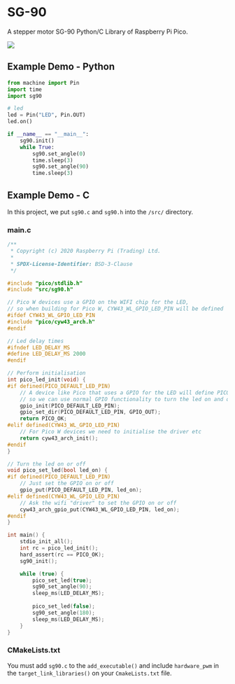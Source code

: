 # SG-90
A stepper motor SG-90 Python/C Library of Raspberry Pi Pico.

![](picture.png)

## Example Demo - Python
```python
from machine import Pin
import time
import sg90

# led
led = Pin("LED", Pin.OUT)
led.on()

if __name__ == "__main__":
    sg90.init()
    while True:
        sg90.set_angle(0)
        time.sleep(3)
        sg90.set_angle(90)
        time.sleep(3)
```

## Example Demo - C
In this project, we put `sg90.c` and `sg90.h` into the `/src/` directory.

### main.c
```c
/**
 * Copyright (c) 2020 Raspberry Pi (Trading) Ltd.
 *
 * SPDX-License-Identifier: BSD-3-Clause
 */

#include "pico/stdlib.h"
#include "src/sg90.h"

// Pico W devices use a GPIO on the WIFI chip for the LED,
// so when building for Pico W, CYW43_WL_GPIO_LED_PIN will be defined
#ifdef CYW43_WL_GPIO_LED_PIN
#include "pico/cyw43_arch.h"
#endif

// Led delay times
#ifndef LED_DELAY_MS
#define LED_DELAY_MS 2000
#endif

// Perform initialisation
int pico_led_init(void) {
#if defined(PICO_DEFAULT_LED_PIN)
    // A device like Pico that uses a GPIO for the LED will define PICO_DEFAULT_LED_PIN
    // so we can use normal GPIO functionality to turn the led on and off
    gpio_init(PICO_DEFAULT_LED_PIN);
    gpio_set_dir(PICO_DEFAULT_LED_PIN, GPIO_OUT);
    return PICO_OK;
#elif defined(CYW43_WL_GPIO_LED_PIN)
    // For Pico W devices we need to initialise the driver etc
    return cyw43_arch_init();
#endif
}

// Turn the led on or off
void pico_set_led(bool led_on) {
#if defined(PICO_DEFAULT_LED_PIN)
    // Just set the GPIO on or off
    gpio_put(PICO_DEFAULT_LED_PIN, led_on);
#elif defined(CYW43_WL_GPIO_LED_PIN)
    // Ask the wifi "driver" to set the GPIO on or off
    cyw43_arch_gpio_put(CYW43_WL_GPIO_LED_PIN, led_on);
#endif
}

int main() {
    stdio_init_all();
    int rc = pico_led_init();
    hard_assert(rc == PICO_OK);
    sg90_init();

    while (true) {
        pico_set_led(true);
        sg90_set_angle(90);
        sleep_ms(LED_DELAY_MS);
        
        pico_set_led(false);
        sg90_set_angle(180);
        sleep_ms(LED_DELAY_MS);
    }
}
```

### CMakeLists.txt
You must add `sg90.c` to the `add_executable()` and include `hardware_pwm` in the  `target_link_libraries()` on your `CmakeLists.txt` file.
